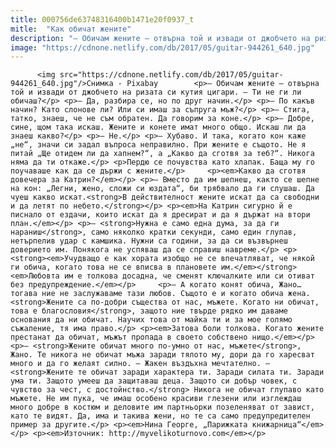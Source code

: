 ```yaml
---
title: 000756de63748316400b1471e20f0937_t
mitle:  "Как обичат жените"
description: "– Обичам жените – отвърна той и извади от джобчето на ризата си кутия цигари. – Ти не ги ли обичаш? – Да, разбира се, но по друг начин. – По какъв начин? Като слонове ли? Или си имаш за съпруга мъж? – Стига, татко, знаеш, че не съм обратен. Да говорим за коне. – …"
image: "https://cdnone.netlify.com/db/2017/05/guitar-944261_640.jpg"
---
```


          <img src="https://cdnone.netlify.com/db/2017/05/guitar-944261_640.jpg"/>Снимка - Pixabay        <p>– Обичам жените – отвърна той и извади от джобчето на ризата си кутия цигари. – Ти не ги ли обичаш?</p> <p>– Да, разбира се, но по друг начин.</p> <p>– По какъв начин? Като слонове ли? Или си имаш за съпруга мъж?</p> <p>– Стига, татко, знаеш, че не съм обратен. Да говорим за коне.</p> <p>– Добре, сине, щом така искаш. Жените и конете имат много общо. Искаш ли да знаеш какво?</p> <p>– Не.</p> <p>– Хубаво. И така, когато кон каже „не“, значи си задал въпроса неправилно. При жените е същото. Не я питай „Ще отидем ли да хапнем?“, а „Какво да сготвя за теб?“. Никога няма да ти откаже.</p> <p>Пердю се почувства като хлапак. Баща му го поучаваше как да се държи с жените.</p>     <p><em>Какво да сготвя довечера за Катрин?</em></p> <p>– Вместо да им шепнеш, както се шепне на кон: „Легни, жено, сложи си юздата“, би трябвало да ги слушаш. Да чуеш какво искат.<strong>В действителност жените искат да са свободни и да летят по небето.</strong></p> <p><em>На Катрин сигурно й е писнало от ездачи, които искат да я дресират и да я държат на втори план.</em></p> <p>– <strong>Нужна е само една дума, за да ги нараниш</strong>, само няколко кратки секунди, само един глупав, нетърпелив удар с камшика. Нужни са години, за да си възвърнеш доверието им. Понякога не успяваш да се справиш навреме.</p> <p><strong><em>Учудващо е как хората изобщо не се впечатляват, че някой ги обича, когато това не се вписва в плановете им.</em></strong><em>Любовта им е толкова досадна, че сменят ключалките или си отиват без предупреждение.</em></p>     <p>– А когато конят обича, Жано… тогава ние не заслужаваме тази любов. Същото е и когато обича жена. <strong>Жените са по-добри същества от нас, мъжете. Когато ни обичат, това е благословия</strong>, защото ние твърде рядко им даваме основания да ни обичат. Научих това от майка ти и за мое голямо съжаление, тя има право.</p> <p><em>Затова боли толкова. Когато жените престанат да обичат, мъжът пропада в своето собствено нищо.</em></p> <p>– <strong>Жените обичат много по-умно от нас, мъжете</strong>, Жано. Те никога не обичат мъжа заради тялото му, дори да го харесват много и да го желаят силно. – Жакен въздъхна мечтателно. – <strong>Жените те обичат заради характера ти. Заради силата ти. Заради ума ти. Защото умееш да защитаваш деца. Защото си добър човек, с чувство за чест, с достойнство.</strong> Никога не обичат глупаво като мъжете. Не им пука, че имаш особено красиви глезени или изглеждаш много добре в костюм и деловите им партньорки позеленяват от завист, като те видят. Да, има и такива жени, но те са само предупредителен пример за другите.</p> <p><em>Нина Георге, „Парижката книжарница“</em></p> <p><em>Източник: http://myvelikoturnovo.com</em></p>        